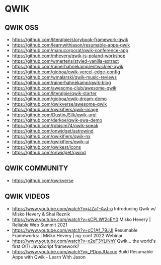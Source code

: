 
# QWIK

## QWIK OSS
- https://github.com/literalpie/storybook-framework-qwik
- https://github.com/learnwithjason/resumable-apps-qwik
- https://github.com/manucorporat/qwik-conference-app
- https://github.com/mhevery/qwik-js-poland-workshop
- https://github.com/wmertens/styled-vanilla-extract
- https://github.com/rainerhahnekamp/entwickler-qwik
- https://github.com/gioboa/qwik-vercel-edge-config
- https://github.com/wmalarski/qwik-music-reviews
- https://github.com/rainerhahnekamp/qwik-blog
- https://github.com/awesome-club/awesome-qwik
- https://github.com/literalpie/qwik-starter
- https://github.com/gioboa/qwik-dream-demo
- https://github.com/qwikverse/awesome-qwik
- https://github.com/qwikifiers/qwik-image
- https://github.com/DustinJSilk/qwik-urql
- https://github.com/derkoe/qwik-swa-demo
- https://github.com/robisim74/qwik-speak
- https://github.com/onwidget/astrowind
- https://github.com/qwikifiers/qwik-nx
- https://github.com/qwikifiers/qwik-ui
- https://github.com/qwikest/icons
- https://github.com/onwidget/qwind

## QWIK COMMUNITY
- https://github.com/qwikverse

## QWIK VIDEOS
- https://www.youtube.com/watch?v=iJZaT-AvJ-o Introducing Qwik w/ Misko Hevery & Shai Reznik
- https://www.youtube.com/watch?v=sCPLWf2cEY0 Misko Hevery | Reliable Web Summit 2021
- https://www.youtube.com/watch?v=cC1Af_79JJI Resumable Frameworks: | Miško Hevery | ng-conf 2022 Webinar
- https://www.youtube.com/watch?v=x2eF3YLiNhY Qwik… the world's first O(1) JavaScript framework?
- https://www.youtube.com/watch?v=_PDpoJUacuc Build Resumable Apps with Qwik - Learn With Jason
